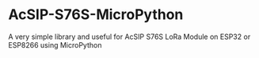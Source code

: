 # AcSIP-S76S-MicroPython
A very simple library and useful for AcSIP S76S LoRa Module on ESP32 or ESP8266 using MicroPython

